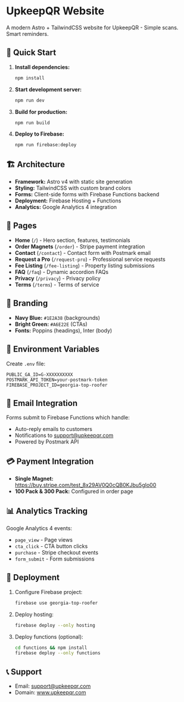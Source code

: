 # UpkeepQR Website

A modern Astro + TailwindCSS website for UpkeepQR - Simple scans. Smart reminders.

## 🚀 Quick Start

1. **Install dependencies:**
   ```bash
   npm install
   ```

2. **Start development server:**
   ```bash
   npm run dev
   ```

3. **Build for production:**
   ```bash
   npm run build
   ```

4. **Deploy to Firebase:**
   ```bash
   npm run firebase:deploy
   ```

## 🏗️ Architecture

- **Framework:** Astro v4 with static site generation
- **Styling:** TailwindCSS with custom brand colors
- **Forms:** Client-side forms with Firebase Functions backend
- **Deployment:** Firebase Hosting + Functions
- **Analytics:** Google Analytics 4 integration

## 📄 Pages

- **Home** (`/`) - Hero section, features, testimonials
- **Order Magnets** (`/order`) - Stripe payment integration
- **Contact** (`/contact`) - Contact form with Postmark email
- **Request a Pro** (`/request-pro`) - Professional service requests
- **Fee Listing** (`/fee-listing`) - Property listing submissions
- **FAQ** (`/faq`) - Dynamic accordion FAQs
- **Privacy** (`/privacy`) - Privacy policy
- **Terms** (`/terms`) - Terms of service

## 🎨 Branding

- **Navy Blue:** `#1E2A38` (backgrounds)
- **Bright Green:** `#A6E22E` (CTAs)
- **Fonts:** Poppins (headings), Inter (body)

## 🔧 Environment Variables

Create `.env` file:
```
PUBLIC_GA_ID=G-XXXXXXXXXX
POSTMARK_API_TOKEN=your-postmark-token
FIREBASE_PROJECT_ID=georgia-top-roofer
```

## 📧 Email Integration

Forms submit to Firebase Functions which handle:
- Auto-reply emails to customers
- Notifications to support@upkeepqr.com
- Powered by Postmark API

## 💳 Payment Integration

- **Single Magnet:** https://buy.stripe.com/test_8x29AV0Q0cQB0KJbu5gIo00
- **100 Pack & 300 Pack:** Configured in order page

## 📊 Analytics Tracking

Google Analytics 4 events:
- `page_view` - Page views
- `cta_click` - CTA button clicks
- `purchase` - Stripe checkout events  
- `form_submit` - Form submissions

## 🚀 Deployment

1. Configure Firebase project:
   ```bash
   firebase use georgia-top-roofer
   ```

2. Deploy hosting:
   ```bash
   firebase deploy --only hosting
   ```

3. Deploy functions (optional):
   ```bash
   cd functions && npm install
   firebase deploy --only functions
   ```

## 📞 Support

- Email: support@upkeepqr.com
- Domain: www.upkeepqr.com